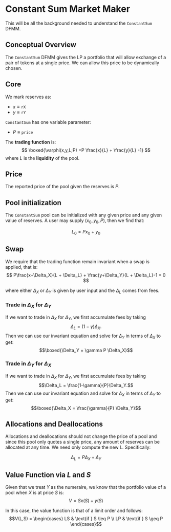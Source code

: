 # Constant Sum Market Maker
This will be all the background needed to understand the `ConstantSum` DFMM.

## Conceptual Overview
The `ConstantSum` DFMM gives the LP a portfolio that will allow exchange of a pair of tokens at a single price.
We can allow this price to be dynamically chosen.

## Core
We mark reserves as:
- $x \equiv \mathtt{rX}$
- $y \equiv \mathtt{rY}$

`ConstantSum` has one variable parameter:
- $P \equiv \mathtt{price}$ 

The **trading function** is:
$$
\boxed{\varphi(x,y,L;P) =P \frac{x}{L} + \frac{y}{L} -1}
$$
where $L$ is the **liquidity** of the pool. 

## Price
The reported price of the pool given the reserves is $P$.

## Pool initialization
The `ConstantSum` pool can be initialized with any given price and any given value of reserves. 
A user may supply $(x_0,y_0,P)$, then we find that:

$$
L_0 = Px_0 + y_0
$$

## Swap 
We require that the trading function remain invariant when a swap is applied, that is:
$$
P\frac{x+\Delta_X}{L + \Delta_L} + \frac{y+\Delta_Y}{L + \Delta_L}-1 = 0
$$

where either $\Delta_X$ or $\Delta_Y$ is given by user input and the $\Delta_L$ comes from fees.

### Trade in $\Delta_X$ for $\Delta_Y$
If we want to trade in $\Delta_X$ for $\Delta_Y$, 
we first accumulate fees by taking 
$$\Delta_L = (1-\gamma) \Delta_X.$$
Then we can use our invariant equation and solve for $\Delta_Y$ in terms of $\Delta_X$ to get:
$$\boxed{\Delta_Y = \gamma P \Delta_X}$$

### Trade in $\Delta_Y$ for $\Delta_X$
If we want to trade in $\Delta_X$ for $\Delta_Y$, 
we first accumulate fees by taking 
$$\Delta_L = \frac{1-\gamma}{P}\Delta_Y.$$
Then we can use our invariant equation and solve for $\Delta_X$ in terms of $\Delta_Y$ to get:
$$\boxed{\Delta_X = \frac{\gamma}{P} \Delta_Y}$$

## Allocations and Deallocations
Allocations and deallocations should not change the price of a pool and since this pool only quotes a single price, any amount of reserves can be allocated at any time.
We need only compute the new $L$.
Specifically:

$$
\Delta_L = P\Delta_X + \Delta_Y
$$

## Value Function via $L$ and $S$
Given that we treat $Y$ as the numeraire, we know that the portfolio value of a pool when $X$ is at price $S$ is:
$$V = Sx(S) + y(S)$$

In this case, the value function is that of a limit order and follows:
$$V(L,S) = \begin{cases}
LS & \text{if } S \leq P \\
LP & \text{if } S \geq P
\end{cases}$$

